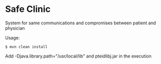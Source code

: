 # Safe Clinic
System for same communications and compromises between patient and physician

Usage:
```console
$ mvn clean install
```

Add -Djava.library.path="/usr/local/lib" and pteidlibj.jar in the execution
